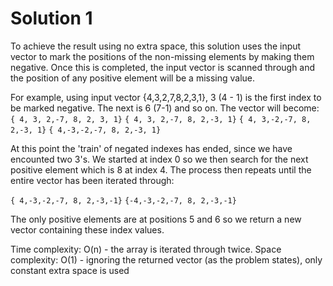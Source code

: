 # Solution 1
To achieve the result using no extra space, this solution uses the input vector to mark the positions of the non-missing elements by making them negative. Once this is completed, the input vector is scanned through and the position of any positive element will be a missing value.

For example, using input vector {4,3,2,7,8,2,3,1}, 3 (4 - 1) is the first index to be marked negative. The next is 6 (7-1) and so on. The vector will become:
`{ 4, 3, 2,-7, 8, 2, 3, 1}`
`{ 4, 3, 2,-7, 8, 2,-3, 1}`
`{ 4, 3,-2,-7, 8, 2,-3, 1}`
`{ 4,-3,-2,-7, 8, 2,-3, 1}`

At this point the 'train' of negated indexes has ended, since we have encounted two 3's. We started at index 0 so we then search for the next positive element which is 8 at index 4. The process then repeats until the entire vector has been iterated through:

`{ 4,-3,-2,-7, 8, 2,-3,-1}`
`{-4,-3,-2,-7, 8, 2,-3,-1}`

The only positive elements are at positions 5 and 6 so we return a new vector containing these index values.

Time complexity: O(n) - the array is iterated through twice.
Space complexity: O(1) - ignoring the returned vector (as the problem states), only constant extra space is used